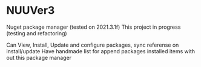 # NUUVer3

Nuget package manager (tested on 2021.3.1f)
This project in progress (testing and refactoring)

Can View, Install, Update and configure packages, sync referense on install/update
Have handmade list for append packages installed items with out this package manager
